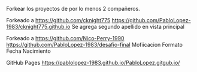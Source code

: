 Forkear los proyectos de por lo menos 2 compañeros.

Forkeado a https://github.com/cknight775
https://github.com/PabloLopez-1983/cknight775.github.io
Se agrega segundo apellido en vista principal

Forkeado a https://github.com/Nico-Perry-1990
https://github.com/PabloLopez-1983/desafio-final
Mofiicacion Formato Fecha Nacimiento


GitHub Pages
https://pablolopez-1983.github.io/PabloLopez.gitgub.io/